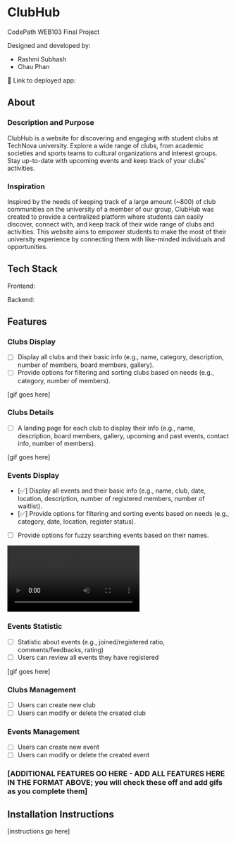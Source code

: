 # ClubHub

CodePath WEB103 Final Project

Designed and developed by:
- Rashmi Subhash
- Chau Phan

🔗 Link to deployed app:

## About

### Description and Purpose

ClubHub is a website for discovering and engaging with student clubs at TechNova university. Explore a wide range of clubs, from academic societies and sports teams to cultural organizations and interest groups. Stay up-to-date with upcoming events and keep track of your clubs' activities.

### Inspiration

Inspired by the needs of keeping track of a large amount (~800) of club communities on the university of a member of our group, ClubHub was created to provide a centralized platform where students can easily discover, connect with, and keep track of their wide range of clubs and activities. This website aims to empower students to make the most of their university experience by connecting them with like-minded individuals and opportunities. 

## Tech Stack

Frontend:

Backend:

## Features

### Clubs Display

- [ ] Display all clubs and their basic info (e.g., name, category, description, number of members, board members, gallery).
- [ ] Provide options for filtering and sorting clubs based on needs (e.g., category, number of members).

[gif goes here]

### Clubs Details

- [ ] A landing page for each club to display their info (e.g., name, description, board members, gallery, upcoming and past events, contact info, number of members).

[gif goes here]

### Events Display

- [✅] Display all events and their basic info (e.g., name, club, date, location, description, number of registered members, number of waitlist).
- [✅] Provide options for filtering and sorting events based on needs (e.g., category, date, location, register status).
- [ ] Provide options for fuzzy searching events based on their names.

![Milestone3](./milestone3.mp4)

### Events Statistic

- [ ] Statistic about events (e.g., joined/registered ratio, comments/feedbacks, rating)
- [ ] Users can review all events they have registered

[gif goes here]

### Clubs Management
- [ ] Users can create new club
- [ ] Users can modify or delete the created club

### Events Management
- [ ] Users can create new event
- [ ] Users can modify or delete the created event

### [ADDITIONAL FEATURES GO HERE - ADD ALL FEATURES HERE IN THE FORMAT ABOVE; you will check these off and add gifs as you complete them]

## Installation Instructions

[instructions go here]
